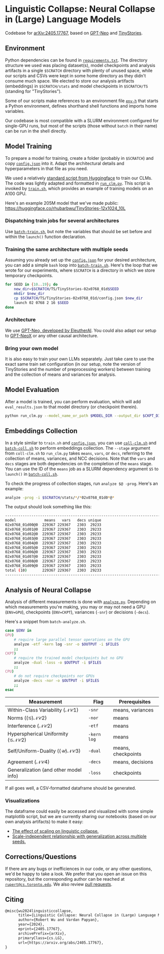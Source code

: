 # Linguistic Collapse: Neural Collapse in (Large) Language Models

Codebase for [arXiv:2405.17767](https://arxiv.org/abs/2405.17767), based on [GPT-Neo](https://github.com/EleutherAI/gpt-neo) and [TinyStories](https://huggingface.co/datasets/roneneldan/TinyStories).

## Environment

Python dependencies can be found in [`requirements.txt`](./requirements.txt). The directory structure we used was placing dataset(s), model checkpoints and analysis artifacts in a single `$SCRATCH` directory with plenty of unused space, while our scripts and CSVs were kept in some home directory as they didn't consume much space. We elected to store our analysis artifacts (embeddings) in `$SCRATCH/stats` and model checkpoints in `$SCRATCH/TS` (standing for "TinyStories").

Some of our scripts make references to an environment file [`env-h`](./env-h) that starts a Python environment, defines shorthand shell functions and imports home variables.

Our codebase is most compatible with a SLURM environment configured for single-GPU runs, but most of the scripts (those without `batch` in their name) can be run in the shell directly.

## Model Training

To prepare a model for training, create a folder (probably in `$SCRATCH`) and copy [`config.json`](./config.json) into it. Adapt the architectural details and hyperparameters in that file as you need.

We used a relatively [standard script from Huggingface](https://github.com/huggingface/transformers/blob/main/examples/pytorch/language-modeling/run_clm.py) to train our CLMs. The code was lightly adapted and formatted in [`run_clm.py`](./run_clm.py). This script is invoked by [`train.sh`](./train.sh), which provides an example of training models on an A100 GPU.

Here's an example 205M model that we've made public: https://huggingface.co/rhubarbwu/TinyStories-12x1024_10L

### Dispatching train jobs for several architectures

Use [`batch-train.sh`](./batch-train.sh), but note the variables that should be set before and within the `launch()` function declaration.

### Training the same architecture with multiple seeds

Assuming you already set up the [`config.json`](./config.json) for your desired architecture, you can add a simple `bash` loop into [`batch-train.sh`](./batch-train.sh). Here's the loop that we wrote for our experiments, where `$SCRATCH` is a directory in which we store temporary checkpoints.

```sh
for SEED in {10..19}; do
    new_dir=$SCRATCH/TS/TinyStories-02x0768_01d$SEED
    mkdir $new_dir
    cp $SCRATCH/TS/TinyStories-02x0768_01d/config.json $new_dir
    launch 02 0768 2 16 $SEED
done
```

### Architecture

We use [GPT-Neo, developed by EleutherAI](https://github.com/EleutherAI/gpt-neo). You could also adapt our setup to [GPT-NeoX](https://github.com/EleutherAI/gpt-neox) or any other causal architecture.

### Bring your own model

It is also easy to train your own LLMs separately. Just take care to use the exact same train set configuration (in our setup, note the version of TinyStories and the number of preprocessing workers) between training and the collection of means and variances for analysis.

## Model Evaluation

After a model is trained, you can perform evaluation, which will add `eval_results.json` to that model directory (or checkpoint therein).

```sh
python run_clm.py --model_name_or_path $MODEL_DIR --output_dir $CKPT_DIR --tokenizer_name EleutherAI/gpt-neo-125M --do_eval --per_device_eval_batch_size $BATCH_SIZE --cache_dir $SCRATCH --dataset_name $DATASET --dataloader_num_workers 2 --preprocessing_num_workers 2 --run_name $CKPT --trust_remote_code --model_ckpt_idx $IDX --report_to none
```

## Embeddings Collection

In a style similar to `train.sh` and [`config.json`](./config.json), you can use [`coll-clm.sh`](./coll-clm.sh) and [`batch-coll.sh`](./batch-coll.sh) to perform embeddings collection. The `--stage` argument from `coll-clm.sh` to `run_clm.py` takes `means`, `vars`, or `decs`, referring to the collection of means, variances, and NCC decisions. Note that the `vars` and `decs` stages are both dependencies on the completion of the `means` stage. You can use the ID of the `means` job as a SLURM dependency argument `$5` to `launch()` in [`batch-coll.sh`](./batch-coll.sh).

To check the progress of collection stages, run `analyze $@ -prog`. Here's an example:

```sh
analyze -prog -i $SCRATCH/stats/*/*02x0768_01d0*@*
```

The output should look something like this:

```sh
-------------------------------------------------------------------------------
model             means   vars   decs unique
02x0768_01d00@0  229367 229367   2303  29233
02x0768_01d01@0  229367 229367   2303  29233
02x0768_01d02@0  229367 229367   2303  29233
02x0768_01d03@0  229367 229367   2303  29233
02x0768_01d04@0  229367 229367   2303  29233
02x0768_01d05@0  229367 229367   2303  29233
02x0768_01d06@0  229367 229367   2303  29233
02x0768_01d07@0  229367 229367   2303  29233
02x0768_01d08@0  229367 229367   2303  29233
02x0768_01d09@0  229367 229367   2303  29233
total (10)       229367 229367   2303  29233
------------------------------------------------------------------------------
```

## Analysis of Neural Collapse

Analysis of different measurements is done with [`analyze.py`](./analyze.py). Depending on which measurements you're making, you may or may not need a GPU (`ENV=GPU`), checkpoints (`ENV=CKPT`), variances (`-snr`) or decisions (`-decs`).

Here's a snippet from `batch-analyze.sh`.

```sh
case $ENV in
GPU)
    # require large parallel tensor operations on the GPU
    analyze -etf -kern log -snr -o $OUTPUT -i $FILES
    ;;
CKPT)
    # require the trained model checkpoints but no GPU
    analyze -dual -loss -o $OUTPUT -i $FILES
    ;;
CPU)
    # do not require checkpoints nor GPUs
    analyze -decs -nor -o $OUTPUT -i $FILES
    ;;
esac
```

| Measurement                                  | Flag        | Prerequisites      |
| -------------------------------------------- | ----------- | ------------------ |
| Within-Class Variability ($\mathcal{NC}1$)   | `-snr`      | means, variances   |
| Norms ($\mathcal{(G)NC}2$)                   | `-nor`      | means              |
| Interference ($\mathcal{NC}2$)               | `-etf`      | means              |
| Hyperspherical Uniformity ($\mathcal{GNC}2$) | `-kern log` | means              |
| Self/Uniform-Duality ($\mathcal{(U)NC}3$)    | `-dual`     | means, checkpoints |
| Agreement ($\mathcal{NC}4$)                  | `-decs`     | means, decisions   |
| Generalization (and other model info)        | `-loss`     | checkpoints        |

If all goes well, a CSV-formatted dataframe should be generated.

### Visualizations

The dataframe could easily be accessed and visualized with some simple matplotlib script, but we are currently sharing our notebooks (based on our own analysis artifacts) to make it easy:

- [The effect of scaling on linguistic collapse.](https://colab.research.google.com/drive/1_PVBqYknv4OH9PzIdFOEpybp16DZKzuT?usp=sharing)
- [Scale-independent relationship with generalization across multiple seeds.](https://colab.research.google.com/drive/1OqZ4JNITFuZt7jT3-_Q3hr8x2Q_Lvvwa?usp=sharing)

## Corrections/Questions

If there are any bugs or inefficiences in our code, or any other questions, we'd be happy to take a look. We prefer that you open an issue on this repository, but the corresponding author can be reached at [`rupert@cs.toronto.edu`](mailto:rupert@cs.toronto.edu). We also review [pull requests](https://github.com/rhubarbwu/linguistic-collapse/pulls).

## Citing

```tex
@misc{wu2024linguisticcollapse,
      title={Linguistic Collapse: Neural Collapse in (Large) Language Models},
      author={Robert Wu and Vardan Papyan},
      year={2024},
      eprint={2405.17767},
      archivePrefix={arXiv},
      primaryClass={cs.LG},
      url={https://arxiv.org/abs/2405.17767},
}
```
